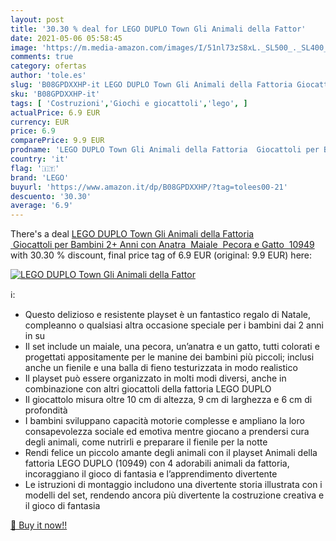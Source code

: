 ```yaml
---
layout: post
title: '30.30 % deal for LEGO DUPLO Town Gli Animali della Fattor'
date: 2021-05-06 05:58:45
image: 'https://m.media-amazon.com/images/I/51nl73zS8xL._SL500_._SL400_.jpg'
comments: true
category: ofertas
author: 'tole.es'
slug: 'B08GPDXXHP-it LEGO DUPLO Town Gli Animali della Fattoria Giocattoli per...'
sku: 'B08GPDXXHP-it'
tags: [ 'Costruzioni','Giochi e giocattoli','lego', ]
actualPrice: 6.9 EUR
currency: EUR
price: 6.9
comparePrice: 9.9 EUR
prodname: 'LEGO DUPLO Town Gli Animali della Fattoria  Giocattoli per Bambini 2+ Anni con Anatra  Maiale  Pecora e Gatto  10949'
country: 'it'
flag: '🇮🇹'
brand: 'LEGO'
buyurl: 'https://www.amazon.it/dp/B08GPDXXHP/?tag=tolees00-21'
descuento: '30.30'
average: '6.9'
---
```


There's a deal [LEGO DUPLO Town Gli Animali della Fattoria  Giocattoli per Bambini 2+ Anni con Anatra  Maiale  Pecora e Gatto  10949](https://www.amazon.it/dp/B08GPDXXHP/?tag=tolees00-21)  with  30.30 % discount, final price tag of  6.9 EUR (original: 9.9 EUR) here:

[![LEGO DUPLO Town Gli Animali della Fattor](https://m.media-amazon.com/images/I/51nl73zS8xL._SL500_._SL400_.jpg)](https://www.amazon.it/dp/B08GPDXXHP/?tag=tolees00-21)

ℹ️:

- Questo delizioso e resistente playset è un fantastico regalo di Natale, compleanno o qualsiasi altra occasione speciale per i bambini dai 2 anni in su
- Il set include un maiale, una pecora, un’anatra e un gatto, tutti colorati e progettati appositamente per le manine dei bambini più piccoli; inclusi anche un fienile e una balla di fieno testurizzata in modo realistico
- Il playset può essere organizzato in molti modi diversi, anche in combinazione con altri giocattoli della fattoria LEGO DUPLO
- Il giocattolo misura oltre 10 cm di altezza, 9 cm di larghezza e 6 cm di profondità
- I bambini sviluppano capacità motorie complesse e ampliano la loro consapevolezza sociale ed emotiva mentre giocano a prendersi cura degli animali, come nutrirli e preparare il fienile per la notte
- Rendi felice un piccolo amante degli animali con il playset Animali della fattoria LEGO DUPLO (10949) con 4 adorabili animali da fattoria, incoraggiano il gioco di fantasia e l’apprendimento divertente
- Le istruzioni di montaggio includono una divertente storia illustrata con i modelli del set, rendendo ancora più divertente la costruzione creativa e il gioco di fantasia

[🛒 Buy it now!!](https://www.amazon.it/dp/B08GPDXXHP/?tag=tolees00-21)
